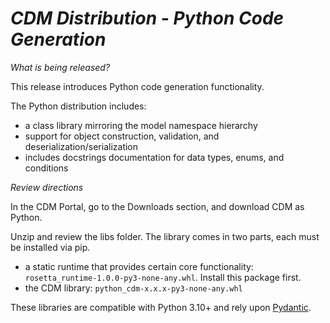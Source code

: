 # *CDM Distribution - Python Code Generation*

_What is being released?_

This release introduces Python code generation functionality.  

The Python distribution includes:
- a class library mirroring the model namespace hierarchy
- support for object construction, validation, and deserialization/serialization
- includes docstrings documentation for data types, enums, and conditions

_Review directions_

In the CDM Portal, go to the Downloads section, and download CDM as Python.

Unzip and review the libs folder.  The library comes in two parts, each must be installed via pip.

- a static runtime that provides certain core functionality: `rosetta_runtime-1.0.0-py3-none-any.whl`.  Install this package first.
- the CDM library: `python_cdm-x.x.x-py3-none-any.whl`
  
These libraries are compatible with Python 3.10+ and rely upon [Pydantic](https://pydantic.dev).

